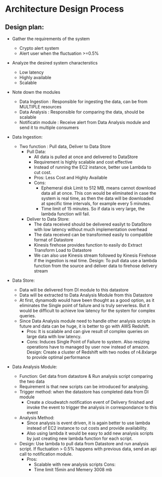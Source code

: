 # Architecture Design Process
## Design plan:
- Gather the requirements of the system
    - Crypto alert system
    - Alert user when the fluctuation >=0.5% 
- Analyze the desired system characterstics
    - Low latency
    - Highly available
    - Scalable
- Note down the modules
    - Data Ingestion : Responsible for ingesting the data, can be from MULTIPLE resources
    - Data Analysis  : Responsible for comparing the data, should be scalable
    - Notificatin module : Receive alert from Data Analysis module and send it to multiple consumers 
- Data Ingestion:
    - Two function : Pull data, Deliver to Data Store
        - Pull Data: 
            - All data is pulled at once and delivered to DataStore
            - Requirement is highly scalable and cost effective
            - Instead of running the EC2 instance, better use Lambda to cut cost.
            - Pros: Less Cost and Highly Available 
            - Cons: 
                - Ephemeral disk Limit to 512 MB, means cannot download data all at once. This con would be eliminated in case the system is real time, as then the data will be downloaded at specific time intervals, for example every 5 minutes.
                - Time limit of 15 minutes. So if data is very large, the lambda function will fail.
        - Deliver to Data Store:
            - The data received should be delivered easilyt to  DataStore with low latency without much implementation overhead
            - The data received can be transformed easily to compatible format of Datastore
            - Kinesis firehose provides function to easily do Extract Transform Load to Datastore
            - We can also use Kinesis stream followed by Kinesis Firehose if the ingestion is real time.
    Design: To pull data use a lambda function from the source and deliver data to firehose delivery stream

- Data Store:
    - Data will be delivered from DI module to this datastore
    - Data will be extracted to Data Analysis Module from this Datastore
    - At first, dynamodb would have been thought as a good option, as it eliminates the Single point of failure and is truly serverless. But it would be difficult to achieve low latency for the system for complex queries.
    - Since Data Analysis module need to handle other analysis scripts in future and data can be huge, it is better to go with AWS Redshift.
        - Pros: It is scalable and can give result of complex queries on large data with low latency. 
        - Cons: Induces Single Point of Failure to system. Also resizing operations have to managed by user now instead of amazon.
    Design: Create a cluster of Redshift with two nodes of r4.8xlarge to provide optimal performance

- Data Analysis Module:
    - Function: Get data from datastore & Run analysis script comparing the two data
    - Requirement is that new scripts can be introduced for analysing.
    - Trigger method: when the datastore has completed data from DI module
        - Create a cloudwatch notification event of Delivery finished and invoke the event to trigger the analysis in correspondance to this event
    - Analysis Method:
        - Since analysis is event driven, it is again better to use lambda instead of EC2 instance to cut costs and provide availability.
        - Also using lambda it would be easy to add new analysis scripts by just creating new lambda function for each script.
    - Design: Use lambda to pull data from Datastore and run analysis script. If fluctuation > 0.5% happens with previous data, send an api call to notification module.
        - Pros:
            - Scalable with new analysis scripts
          Cons: 
            - Time limit 15min and Memery 3008 mb

